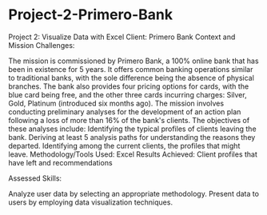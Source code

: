 # Project-2-Primero-Bank

Project 2: Visualize Data with Excel
Client: Primero Bank
Context and Mission Challenges:

The mission is commissioned by Primero Bank, a 100% online bank that has been in existence for 5 years. It offers common banking operations similar to traditional banks, with the sole difference being the absence of physical branches.
The bank also provides four pricing options for cards, with the blue card being free, and the other three cards incurring charges: Silver, Gold, Platinum (introduced six months ago).
The mission involves conducting preliminary analyses for the development of an action plan following a loss of more than 16% of the bank's clients.
The objectives of these analyses include:
Identifying the typical profiles of clients leaving the bank.
Deriving at least 5 analysis paths for understanding the reasons they departed.
Identifying among the current clients, the profiles that might leave.
Methodology/Tools Used: Excel
Results Achieved: Client profiles that have left and recommendations

Assessed Skills:

Analyze user data by selecting an appropriate methodology.
Present data to users by employing data visualization techniques.





